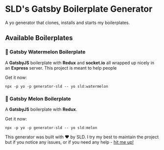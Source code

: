 # SLD's Gatsby Boilerplate Generator

A yo generator that clones, installs and starts my boilerplates.


## Available Boilerplates

### 🍉 Gatsby Watermelon Boilerplate

A **GatsbyJS** boilerplate with **Redux** and **socket.io** all wrapped up nicely in an **Express** server. This project is meant to help people 

Get it now:

```
npx -p yo -p generator-sld -- yo sld:watermelon
```

### 🍈 Gatsby Melon Boilerplate

A **GatsbyJS** boilerplate with **Redux**.

Get it now:

```
npx -p yo -p generator-sld -- yo sld:melon
```

This generator was built with ❤️ by SLD. I try my best to maintain the project but if you notice any issues, or if you need any help - [hit me up!](sld.codes)
